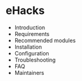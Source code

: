 # eHacks

* Introduction
 * Requirements
 * Recommended modules
 * Installation
 * Configuration
 * Troubleshooting
 * FAQ
 * Maintainers
